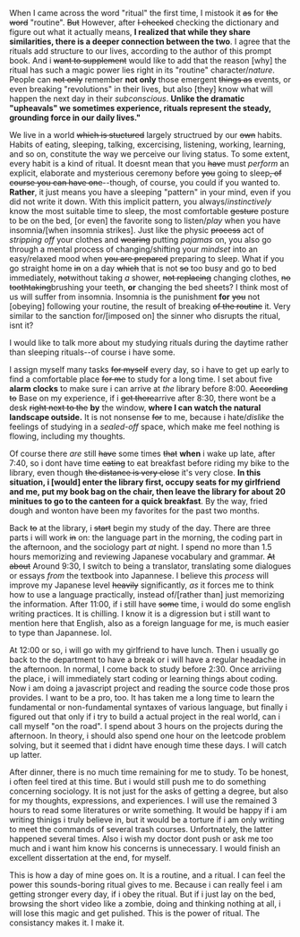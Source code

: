 When I came across the word "ritual" the first time, I mistook it ~~as~~ for ~~the word~~ "routine". ~~But~~ However, after ~~I checked~~ checking the dictionary and figure out what it actually means, **I realized that while they share similarities, there is a deeper connection between the two**. I agree that the rituals add structure to our lives, according to the author of this prompt book. And i ~~want to supplement~~ would like to add that the reason [why] the ritual has such a magic power lies right in its "routine" character/*nature*. People can ~~not only~~ remember **not only** those emergent ~~things as~~ events, or even breaking "revolutions" in their lives, but also [they] know what will happen the next day in their *subconscious*. **Unlike the dramatic "upheavals" we sometimes experience, rituals represent the steady, grounding force in our daily lives."**

We live in a world ~~which is stuctured~~ largely structrued by our ~~own~~ habits. Habits of eating, sleeping, talking, excercising, listening, working, learning, and so on, constitute the way we perceive our living status. To some extent, every habit is a kind of ritual. It doesnt mean that you ~~have~~ must *perform* an explicit, elaborate and mysterious ceremony before ~~you~~ going to sleep~~, of course you can have one~~--though, of course, you could if you wanted to. **Rather**, it just means you have a sleeping "pattern" in your mind, even if you did not write it down. With this implicit pattern, you always/*instinctively* know the most suitable time to sleep, the most comfortable ~~gesture~~ posture to be on the bed, [or even] the favorite song to listen/*play* when you have insomnia/[when insomnia strikes]. Just like the physic ~~process~~ act of *stripping off* your clothes and ~~wearing~~ putting *pajamas* on, you also go through a mental process of changing/shifting your *mindset* into an easy/relaxed mood when ~~you are prepared~~ preparing to sleep. What if you go straight home ~~in~~ on a day ~~which~~ that is not ~~so~~ too busy and go to bed immediately, ~~not~~without taking *a* shower, ~~not replacing~~ changing clothes, ~~no toothtaking~~brushing your teeth, **or** changing the bed sheets? I think most of us will suffer from insomnia. Insomnia is the punishment **for** ~~you~~ not [obeying] following your routine, the result of breaking ~~of the routine~~ it. Very similar to the sanction for/[imposed on] the sinner who disrupts the ritual, isnt it?

I would like to talk more about my studying rituals during the daytime rather than sleeping rituals--of course i have some. 

I assign myself many tasks ~~for myself~~ every day, so i have to get up early to find a comfortable place ~~for me~~ to study for a long time. I set about five **alarm clocks** to make sure i can arrive at *the* library before 8:00. ~~According to~~ Base on my experience, if i ~~get there~~arrive after 8:30, there wont be a desk ~~right next to the~~ **by** the window, **where I can watch the natural landscape outside.** It is not nonsense ~~for~~ to me, because i hate/*dislike* the feelings of studying in a *sealed-off* space, which make me feel nothing is flowing, including my thoughts.

Of course there *are* still ~~have~~ some times ~~that~~ **when** i wake up late, after 7:40, so i dont have time ~~eating~~ to eat breakfast before riding my bike to the library, even though ~~the distance is very close~~ it's very close. **In this situation, i [would] enter the library first, occupy seats for my girlfriend and me, put my book bag on the chair, then leave the library for about 20 minitues to go to the canteen for a quick breakfast**. By the way, fried dough and wonton have been my favorites for the past two months.

Back ~~to~~ at the library, i ~~start~~ begin my study of the day. There are three parts i will work ~~in~~ on: the language part in the morning, the coding part in the afternoon, and the sociology part *at* night. I spend no more than 1.5 hours memorizing and reviewing Japanese vocabulary and grammar. ~~At about~~ Around 9:30, I switch to being a translator, translating some dialogues or essays *from* the textbook into Japannese. I believe this *process* will improve my Japanese level ~~heavily~~ significantly, *as* it forces me to think how to use a language practically, instead of/[rather than] just memorizing the information. After 11:00, if i still have ~~some~~ time, i would do some english writing practices. It is chilling. I know it is a digression but i still want to mention here that English, also as a foreign language for me, is much easier to type than Japannese. lol.

At 12:00 or so, i will go with my girlfriend to have lunch. Then i usually go back to the department to have a break or i will have a regular headache in the afternoon. In normal, I come back to study before 2:30. Once arriviing the place, i will immediately start coding or learning things about coding. Now i am doing a javascript project and reading the source code those pros provides. I want to be a pro, too. It has taken me a long time to learn the fundamental or non-fundamental syntaxes of various language, but finally i figured out that only if i try to build a actual project in the real world, can i call myself "on the road". I spend about 3 hours on the projects during the afternoon. In theory, i should also spend one hour on the leetcode problem solving, but it seemed that i didnt have enough time these days. I will catch up latter.

After dinner, there is no much time remaining for me to study. To be honest, i often feel tired at this time. But i would still push me to do something concerning sociology. It is not just for the asks of getting a degree, but also for my thoughts, expressions, and experiences. I will use the remained 3 hours to read some literatures or write something. It would be happy if i am writing thinigs i truly believe in, but it would be a torture if i am only writing to meet the commands of several trash courses. Unfortnately, the latter happened several times. Also i wish my doctor dont push or ask me too much and i want him know his concerns is unnecessary. I would finish an excellent dissertation at the end, for myself.

This is how a day of mine goes on. It is a routine, and a ritual. I can feel the power this sounds-boring ritual gives to me. Because i can really feel i am getting stronger every day, if i obey the ritual. But if i just lay on the bed, browsing the short video like a zombie, doing and thinking nothing at all, i will lose this magic and get pulished. This is the power of ritual. The consistancy makes it. I make it.